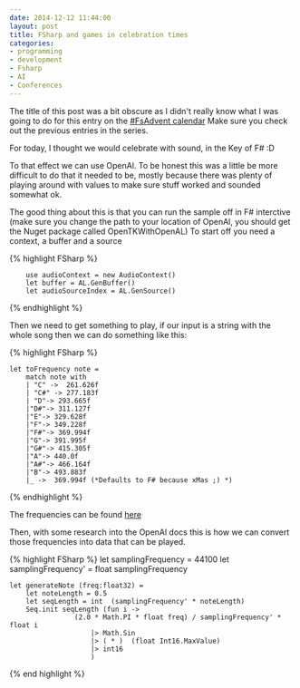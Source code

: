 ```yaml
---
date: 2014-12-12 11:44:00
layout: post
title: FSharp and games in celebration times
categories:
- programming 
- development
- Fsharp
- AI
- Conferences
---
```


The title of this post was a bit obscure as I didn't really know what I was going to do for this entry on the [#FsAdvent calendar](https://sergeytihon.wordpress.com/2014/11/24/f-advent-calendar-in-english-2014/)
Make sure you check out the previous entries in the series.

For today, I thought we would celebrate with sound, in the Key of F# :D

To that effect we can use OpenAl. To be honest this was a little be more difficult to do that it needed to be, mostly because there was plenty of playing around with values to make sure stuff worked and sounded somewhat ok.

The good thing about this is that you can run the sample off in F# interctive (make sure you change the path to your location of OpenAl, you should get the Nuget package called OpenTKWithOpenAL)
To start off you need a context, a buffer and a source

{% highlight FSharp %}

        use audioContext = new AudioContext()
        let buffer = AL.GenBuffer()
        let audioSourceIndex = AL.GenSource()

{% endhighlight %}

Then we need to get something to play, if our input is a string with the whole song then we can do something like this:

{% highlight FSharp %}

    let toFrequency note =
        match note with
        | "C" ->  261.626f
        | "C#" -> 277.183f
        | "D"-> 293.665f
        |"D#"-> 311.127f
        |"E"-> 329.628f
        |"F"-> 349.228f
        |"F#"-> 369.994f
        |"G"-> 391.995f
        |"G#"-> 415.305f
        |"A"-> 440.0f
        |"A#"-> 466.164f
        |"B"-> 493.883f
        |_ ->  369.994f (*Defaults to F# because xMas ;) *)

{% endhighlight %}

The frequencies can be found [here](http://liutaiomottola.com/formulae/freqtab.htm)

Then, with some research into the OpenAl docs this is how we can convert those frequencies into data that can be played.

{% highlight FSharp %}
    let samplingFrequency = 44100
    let samplingFrequency' = float samplingFrequency
    
    let generateNote (freq:float32) =
        let noteLength = 0.5
        let seqLength = int  (samplingFrequency' * noteLength)
        Seq.init seqLength (fun i -> 
                    (2.0 * Math.PI * float freq) / samplingFrequency' * float i
                        |> Math.Sin                        
                        |> ( * )  (float Int16.MaxValue)
                        |> int16
                        )

{% end highlight %}
